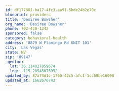 ```yaml
---
id: df177881-ba17-4fc3-aa91-5bde24b2e70c
blueprint: providers
title: 'Desiree Bowsher'
org_name: 'Desiree Bowsher'
phone: 702-430-1342
sponsored: false
category: behavioral-health
address: '8879 W Flamingo Rd UNIT 101'
city: 'Las Vegas'
state: NV
zip: '89147'
_geoloc:
  lat: 36.114027859674
  lng: -115.28545075952
updated_by: 87a74d1c-1760-42c5-afc1-1cc59be16098
updated_at: 1662670743
---
```

